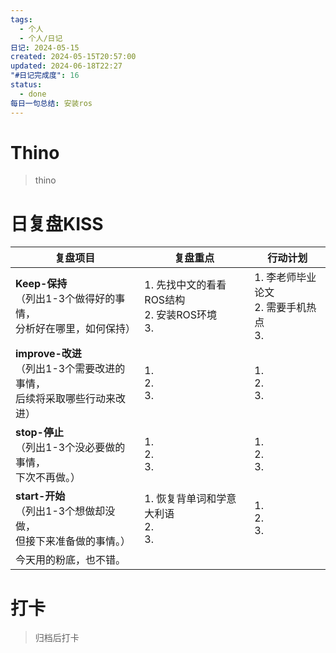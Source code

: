 ```yaml
---
tags:
  - 个人
  - 个人/日记
日记: 2024-05-15
created: 2024-05-15T20:57:00
updated: 2024-06-18T22:27
"#日记完成度": 16
status:
  - done
每日一句总结: 安装ros
---
```


# Thino
> thino

# 日复盘KISS
| **复盘项目**                                             | **复盘重点**                             | **行动计划**                       |
| ---------------------------------------------------- | ------------------------------------ | ------------------------------ |
| **Keep-保持**<br>（列出1-3个做得好的事情，<br>   分析好在哪里，如何保持）     | 1.  先找中文的看看ROS结构<br>2. 安装ROS环境<br>3. | 1.  李老师毕业论文<br>2. 需要手机热点<br>3. |
| **improve-改进**<br>（列出1-3个需要改进的事情，<br>  后续将采取哪些行动来改进） | 1.  <br>2. <br>3.                    | 1.  <br>2. <br>3.              |
| **stop-停止**<br>（列出1-3个没必要做的事情，<br>下次不再做。）            | 1.  <br>2. <br>3.                    | 1.  <br>2. <br>3.              |
| **start-开始**<br>（列出1-3个想做却没做，<br>但接下来准备做的事情。）        | 1.  恢复背单词和学意大利语<br>2. <br>3.         | 1.  <br>2. <br>3.              |
| 今天用的粉底，也不错。                                          |                                      |                                |



# 打卡
> 归档后打卡


